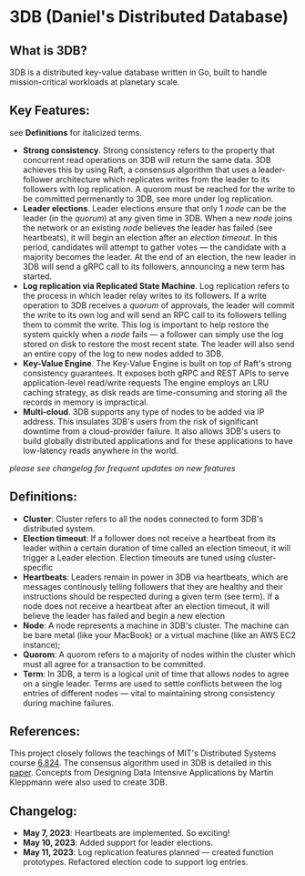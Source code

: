 # 3DB (Daniel's Distributed Database)
## What is 3DB?

3DB is a distributed key-value database written in Go, built to handle mission-critical workloads at planetary scale.

## Key Features:
see **Definitions** for italicized terms.

+ **Strong consistency**. Strong consistency refers to the property that concurrent read operations on 3DB will return the same data. 3DB achieves this by using Raft, a consensus algorithm that uses a leader-follower architecture which replicates writes from the leader to its followers with log replication. A quorom must be reached for the write to be committed permenantly to 3DB, see more under log replication.
+ **Leader elections**. Leader elections ensure that only 1 *node* can be the leader (in the *quorum*) at any given time in 3DB. When a new *node* joins the network or an existing *node* believes the leader has failed (see heartbeats), it will begin an election after an *election timeout*. In this period, candidates will attempt to gather votes — the candidate with a majority becomes the leader. At the end of an election, the new leader in 3DB will send a gRPC call to its followers, announcing a new term has started.
+ **Log replication via Replicated State Machine**. Log replication refers to the process in which leader relay writes to its followers. If a write operation to 3DB receives a *quorum* of approvals, the leader will commit the write to its own log and will send an RPC call to its followers telling them to commit the write. This log is important to help restore the system quickly when a *node* fails — a follower can simply use the log stored on disk to restore the most recent state. The leader will also send an entire copy of the log to new nodes added to 3DB.
+ **Key-Value Engine**. The Key-Value Engine is built on top of Raft's strong consistency guarantees. It exposes both gRPC and REST APIs to serve application-level read/write requests The engine employs an LRU caching strategy, as disk reads are time-consuming and storing all the records in memory is impractical.
+ **Multi-cloud**. 3DB supports any type of nodes to be added via IP address. This insulates 3DB's users from the risk of significant downtime from a cloud-provider failure. It also allows 3DB's users to build globally distributed applications and for these applications to have low-latency reads anywhere in the world. 

*please see changelog for frequent updates on new features*

## Definitions:
+ **Cluster**: Cluster refers to all the nodes connected to form 3DB's distributed system.
+ **Election timeout**: If a follower does not receive a heartbeat from its leader within a certain duration of time called an election timeout, it will trigger a Leader election. Election timeouts are tuned using cluster-specific 
+ **Heartbeats**: Leaders remain in power in 3DB via heartbeats, which are messages continously telling followers that they are healthy and their instructions should be respected during a given term (see term). If a node does not receive a heartbeat after an election timeout, it will believe the leader has failed and begin a new election
+ **Node**: A node represents a machine in 3DB's cluster. The machine can be bare metal (like your MacBook) or a virtual machine (like an AWS EC2 instance);
+ **Quorom**: A quorom refers to a majority of nodes within the cluster which must all agree for a transaction to be committed. 
+ **Term**: In 3DB, a term is a logical unit of time that allows nodes to agree on a single leader. Terms are used to settle conflicts between the log entries of different nodes — vital to maintaining strong consistency during machine failures. 


## References:
This project closely follows the teachings of MIT's Distributed Systems course [6.824](http://nil.csail.mit.edu/6.824/2022/general.html). The consensus algorithm used in 3DB is detailed in this [paper](http://nil.csail.mit.edu/6.824/2022/papers/raft-extended.pdf). Concepts from Designing Data Intensive Applications by Martin Kleppmann were also used to create 3DB.

## Changelog:
+ **May 7, 2023**: Heartbeats are implemented. So exciting!
+ **May 10, 2023**: Added support for leader elections.
+ **May 11, 2023**: Log replication features planned — created function prototypes. Refactored election code to support log entries.